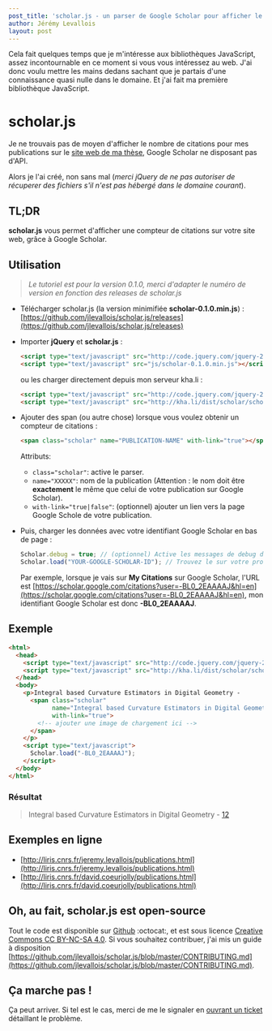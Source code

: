 ```yaml
---
post_title: 'scholar.js - un parser de Google Scholar pour afficher le nombre de citations sur votre site'
author: Jérémy Levallois
layout: post
---
```


Cela fait quelques temps que je m'intéresse aux bibliothèques JavaScript, assez
incontournable en ce moment si vous vous intéressez au web. J'ai donc voulu
mettre les mains dedans sachant que je partais d'une connaissance quasi nulle
dans le domaine. Et j'ai fait ma première bibliothèque JavaScript.

# scholar.js

Je ne trouvais pas de moyen d'afficher le nombre de citations pour mes
publications sur le [site web de ma
thèse](http://liris.cnrs.fr/jeremy.levallois/publications.html), Google Scholar
ne disposant pas d'API.

Alors je l'ai créé, non sans mal (*merci jQuery de ne pas autoriser de récuperer des fichiers s'il n'est pas hébergé dans le domaine courant*).

## TL;DR

**scholar.js** vous permet d'afficher une compteur de citations sur votre site web, grâce à Google Scholar.

## Utilisation
> *Le tutoriel est pour la version 0.1.0, merci d'adapter le numéro de version en fonction des releases de scholar.js*

- Télécharger scholar.js (la version minimifiée **scholar-0.1.0.min.js**) : [https://github.com/jlevallois/scholar.js/releases](https://github.com/jlevallois/scholar.js/releases)

- Importer **jQuery** et **scholar.js** :

  ```html
  <script type="text/javascript" src="http://code.jquery.com/jquery-2.2.0.min.js"></script>
  <script type="text/javascript" src="js/scholar-0.1.0.min.js"></script>
  ```

  ou les charger directement depuis mon serveur kha.li :

  ```html
  <script type="text/javascript" src="http://code.jquery.com/jquery-2.2.0.min.js"></script>
  <script type="text/javascript" src="http://kha.li/dist/scholar/scholar-0.1.0.min.js"></script>
  ```

- Ajouter des span (ou autre chose) lorsque vous voulez obtenir un compteur de citations :

  ```html
  <span class="scholar" name="PUBLICATION-NAME" with-link="true"></span>
  ```
  Attributs:
  - `class="scholar"`: active le parser.
  - `name="XXXXX"`: nom de la publication (Attention : le nom doit être **exactement** le même que celui de votre publication sur Google Scholar).
  - `with-link="true|false"`: (optionnel) ajouter un lien vers la page Google Schole de votre publication.

- Puis, charger les données avec votre identifiant Google Scholar en bas de page :

  ```js
  Scholar.debug = true; // (optionnel) Active les messages de debug dans la console.
  Scholar.load("YOUR-GOOGLE-SCHOLAR-ID"); // Trouvez le sur votre profil Google Scholar.
  ```
  Par exemple, lorsque je vais sur **My Citations** sur Google Scholar, l'URL est [https://scholar.google.com/citations?user=-BL0_2EAAAAJ&hl=en](https://scholar.google.com/citations?user=-BL0_2EAAAAJ&hl=en), mon identifiant Google Scholar est donc **-BL0_2EAAAAJ**.

## Exemple

```html
<html>
  <head>
    <script type="text/javascript" src="http://code.jquery.com/jquery-2.2.0.min.js"></script>
    <script type="text/javascript" src="http://kha.li/dist/scholar/scholar-0.1.0.min.js"></script>
  </head>
  <body>
    <p>Integral based Curvature Estimators in Digital Geometry -
      <span class="scholar"
            name="Integral based Curvature Estimators in Digital Geometry"
            with-link="true">
        <!-- ajouter une image de chargement ici -->
      </span>
    </p>
    <script type="text/javascript">
      Scholar.load("-BL0_2EAAAAJ");
    </script>
  </body>
</html>
```

### Résultat

> Integral based Curvature Estimators in Digital Geometry - [12](https://scholar.google.fr/citations?view_op=view_citation&hl=fr&user=-BL0_2EAAAAJ&citation_for_view=-BL0_2EAAAAJ:u5HHmVD_uO8C)

## Exemples en ligne

- [http://liris.cnrs.fr/jeremy.levallois/publications.html](http://liris.cnrs.fr/jeremy.levallois/publications.html)
- [http://liris.cnrs.fr/david.coeurjolly/publications.html](http://liris.cnrs.fr/david.coeurjolly/publications.html)

## Oh, au fait, scholar.js est open-source

Tout le code est disponible sur [Github](https://github.com/jlevallois/scholar.js) :octocat:, et est sous licence [Creative Commons CC BY-NC-SA 4.0](http://creativecommons.org/licenses/by-nc-sa/4.0/). Si vous souhaitez contribuer, j'ai mis un guide à disposition [https://github.com/jlevallois/scholar.js/blob/master/CONTRIBUTING.md](https://github.com/jlevallois/scholar.js/blob/master/CONTRIBUTING.md).

## Ça marche pas !

Ça peut arriver. Si tel est le cas, merci de me le signaler en [ouvrant un ticket](https://github.com/jlevallois/scholar.js/issues) détaillant le problème.
